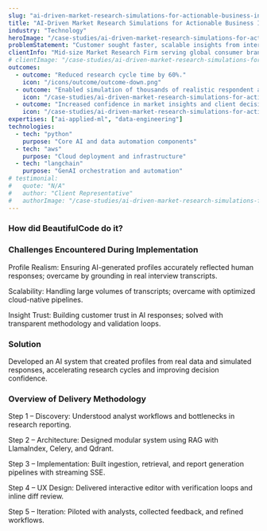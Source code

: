```yaml
---
slug: "ai-driven-market-research-simulations-for-actionable-business-insights"
title: "AI-Driven Market Research Simulations for Actionable Business Insights"
industry: "Technology"
heroImage: "/case-studies/ai-driven-market-research-simulations-for-actionable-business-insights/hero-image.svg"
problemStatement: "Customer sought faster, scalable insights from interview transcripts and real data to answer product choice, segmentation, and market expansion questions."
clientInfo: "Mid-size Market Research Firm serving global consumer brands.(ex: Google, Coke, Amazon)"
# clientImage: "/case-studies/ai-driven-market-research-simulations-for-actionable-business-insights/client-logo.svg"
outcomes:
  - outcome: "Reduced research cycle time by 60%."
    icon: "/icons/outcome/outcome-down.png"
  - outcome: "Enabled simulation of thousands of realistic respondent answers in minutes."
    icon: "/case-studies/ai-driven-market-research-simulations-for-actionable-business-insights/outcome-icon.svg"
  - outcome: "Increased confidence in market insights and client decision-making."
    icon: "/case-studies/ai-driven-market-research-simulations-for-actionable-business-insights/outcome-icon.svg"
expertises: ["ai-applied-ml", "data-engineering"]
technologies:
  - tech: "python"
    purpose: "Core AI and data automation components"
  - tech: "aws"
    purpose: "Cloud deployment and infrastructure"
  - tech: "langchain"
    purpose: "GenAI orchestration and automation"
# testimonial:
#   quote: "N/A"
#   author: "Client Representative"
#   authorImage: "/case-studies/ai-driven-market-research-simulations-for-actionable-business-insights/client-author.svg"
---
```



### How did BeautifulCode do it?

### Challenges Encountered During Implementation
Profile Realism: Ensuring AI-generated profiles accurately reflected human responses; overcame by grounding in real interview transcripts.

Scalability: Handling large volumes of transcripts; overcame with optimized cloud-native pipelines.

Insight Trust: Building customer trust in AI responses; solved with transparent methodology and validation loops.

### Solution
Developed an AI system that created profiles from real data and simulated responses, accelerating research cycles and improving decision confidence.

### Overview of Delivery Methodology
Step 1 – Discovery: Understood analyst workflows and bottlenecks in research reporting.

Step 2 – Architecture: Designed modular system using RAG with LlamaIndex, Celery, and Qdrant.

Step 3 – Implementation: Built ingestion, retrieval, and report generation pipelines with streaming SSE.

Step 4 – UX Design: Delivered interactive editor with verification loops and inline diff review.

Step 5 – Iteration: Piloted with analysts, collected feedback, and refined workflows.


